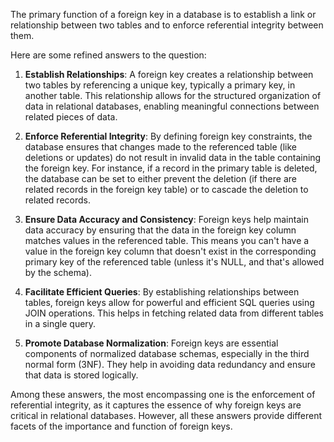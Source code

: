 The primary function of a foreign key in a database is to establish a link or relationship between two tables and to enforce referential integrity between them. 

Here are some refined answers to the question:

1. **Establish Relationships**: A foreign key creates a relationship between two tables by referencing a unique key, typically a primary key, in another table. This relationship allows for the structured organization of data in relational databases, enabling meaningful connections between related pieces of data.

2. **Enforce Referential Integrity**: By defining foreign key constraints, the database ensures that changes made to the referenced table (like deletions or updates) do not result in invalid data in the table containing the foreign key. For instance, if a record in the primary table is deleted, the database can be set to either prevent the deletion (if there are related records in the foreign key table) or to cascade the deletion to related records.

3. **Ensure Data Accuracy and Consistency**: Foreign keys help maintain data accuracy by ensuring that the data in the foreign key column matches values in the referenced table. This means you can't have a value in the foreign key column that doesn't exist in the corresponding primary key of the referenced table (unless it's NULL, and that's allowed by the schema).

4. **Facilitate Efficient Queries**: By establishing relationships between tables, foreign keys allow for powerful and efficient SQL queries using JOIN operations. This helps in fetching related data from different tables in a single query.

5. **Promote Database Normalization**: Foreign keys are essential components of normalized database schemas, especially in the third normal form (3NF). They help in avoiding data redundancy and ensure that data is stored logically.

Among these answers, the most encompassing one is the enforcement of referential integrity, as it captures the essence of why foreign keys are critical in relational databases. However, all these answers provide different facets of the importance and function of foreign keys.